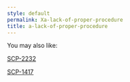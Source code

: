 ```yaml
---
style: default
permalink: Xa-lack-of-proper-procedure
title: a-lack-of-proper-procedure
---
```

You may also like:

[SCP-2232](http://scp-wiki.net/scp-2232)

[SCP-1417](http://scp-wiki.net/scp-1417)
